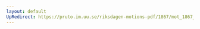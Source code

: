 ```yaml
---
layout: default
UpRedirect: https://pruto.im.uu.se/riksdagen-motions-pdf/1867/mot_1867__fk__fört/mot_1867__fk__fört-001.pdf
---
```

